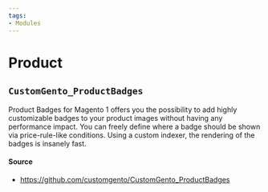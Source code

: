 ```yaml
---
tags:
- Modules
---
```


# Product

## `CustomGento_ProductBadges`
Product Badges for Magento 1 offers you the possibility to add highly customizable badges to your product images without having any performance impact. You can freely define where a badge should be shown via price-rule-like conditions. Using a custom indexer, the rendering of the badges is insanely fast.

#### Source
- https://github.com/customgento/CustomGento_ProductBadges
